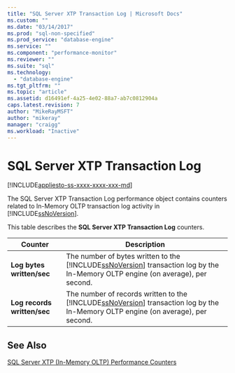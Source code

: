 ```yaml
---
title: "SQL Server XTP Transaction Log | Microsoft Docs"
ms.custom: ""
ms.date: "03/14/2017"
ms.prod: "sql-non-specified"
ms.prod_service: "database-engine"
ms.service: ""
ms.component: "performance-monitor"
ms.reviewer: ""
ms.suite: "sql"
ms.technology: 
  - "database-engine"
ms.tgt_pltfrm: ""
ms.topic: "article"
ms.assetid: d16491ef-4a25-4e02-88a7-ab7c0812904a
caps.latest.revision: 7
author: "MikeRayMSFT"
author: "mikeray"
manager: "craigg"
ms.workload: "Inactive"
---
```

# SQL Server XTP Transaction Log
[!INCLUDE[appliesto-ss-xxxx-xxxx-xxx-md](../../includes/appliesto-ss-xxxx-xxxx-xxx-md.md)]

  The SQL Server XTP Transaction Log performance object contains counters related to In-Memory OLTP transaction log activity in [!INCLUDE[ssNoVersion](../../includes/ssnoversion-md.md)].  
  
 This table describes the **SQL Server XTP Transaction Log** counters.  
  
|Counter|Description|  
|-------------|-----------------|  
|**Log bytes written/sec**|The number of bytes written to the [!INCLUDE[ssNoVersion](../../includes/ssnoversion-md.md)] transaction log by the In-Memory OLTP engine (on average), per second.|  
|**Log records written/sec**|The number of records written to the [!INCLUDE[ssNoVersion](../../includes/ssnoversion-md.md)] transaction log by the In-Memory OLTP engine (on average), per second.|  
  
## See Also  
 [SQL Server XTP &#40;In-Memory OLTP&#41; Performance Counters](../../relational-databases/performance-monitor/sql-server-xtp-in-memory-oltp-performance-counters.md)  
  
  
